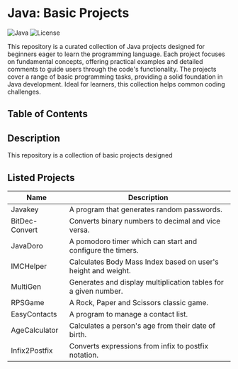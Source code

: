 # Java: Basic Projects

![Java](https://img.shields.io/badge/Java-ED8B00?style=for-the-badge&logo=java&logoColor=white)
![License](https://img.shields.io/badge/license-MIT-blue.svg)

This repository is a curated collection of Java projects designed for beginners eager to learn the programming language. Each project focuses on fundamental concepts, offering practical examples and detailed comments to guide users through the code's functionality. The projects cover a range of basic programming tasks, providing a solid foundation in Java development. Ideal for learners, this collection helps common coding challenges.

## Table of Contents

## Description

This repository is a collection of basic projects designed 

## Listed Projects

| Name | Description |
| --- | --- |
| Javakey | A program that generates random passwords. |
| BitDec-Convert | Converts binary numbers to decimal and vice versa. |
| JavaDoro | A pomodoro timer which can start and configure the timers. |
| IMCHelper | Calculates Body Mass Index based on user's height and weight. |
| MultiGen | Generates and display multiplication tables for a given number. |
| RPSGame | A Rock, Paper and Scissors classic game. |
| EasyContacts | A program to manage a contact list. |
| AgeCalculator | Calculates a person's age from their date of birth. |
| Infix2Postfix | Converts expressions from infix to postfix notation. |
